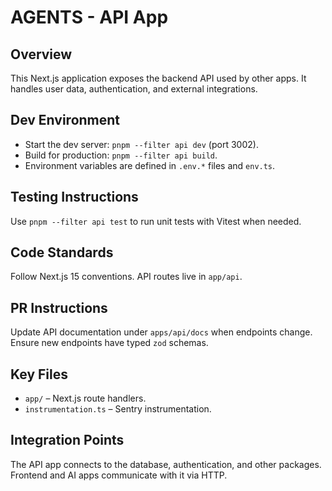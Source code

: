 # AGENTS - API App

## Overview
This Next.js application exposes the backend API used by other apps. It handles user data, authentication, and external integrations.

## Dev Environment
- Start the dev server: `pnpm --filter api dev` (port 3002).
- Build for production: `pnpm --filter api build`.
- Environment variables are defined in `.env.*` files and `env.ts`.

## Testing Instructions
Use `pnpm --filter api test` to run unit tests with Vitest when needed.

## Code Standards
Follow Next.js 15 conventions. API routes live in `app/api`.

## PR Instructions
Update API documentation under `apps/api/docs` when endpoints change. Ensure new endpoints have typed `zod` schemas.

## Key Files
- `app/` – Next.js route handlers.
- `instrumentation.ts` – Sentry instrumentation.

## Integration Points
The API app connects to the database, authentication, and other packages. Frontend and AI apps communicate with it via HTTP.
